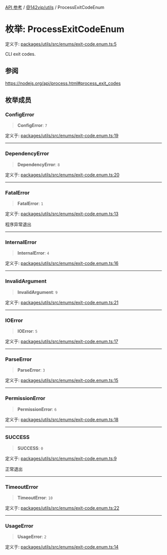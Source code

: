 [API 参考](../wiki/Home) / [@142vip/utils](../wiki/@142vip.utils) / ProcessExitCodeEnum

# 枚举: ProcessExitCodeEnum

定义于: [packages/utils/src/enums/exit-code.enum.ts:5](https://github.com/142vip/core-x/blob/25cf658819688f02293d600e7003b5877a2f9489/packages/utils/src/enums/exit-code.enum.ts#L5)

CLI exit codes.

## 参阅

https://nodejs.org/api/process.html#process_exit_codes

## 枚举成员

### ConfigError

> **ConfigError**: `7`

定义于: [packages/utils/src/enums/exit-code.enum.ts:19](https://github.com/142vip/core-x/blob/25cf658819688f02293d600e7003b5877a2f9489/packages/utils/src/enums/exit-code.enum.ts#L19)

***

### DependencyError

> **DependencyError**: `8`

定义于: [packages/utils/src/enums/exit-code.enum.ts:20](https://github.com/142vip/core-x/blob/25cf658819688f02293d600e7003b5877a2f9489/packages/utils/src/enums/exit-code.enum.ts#L20)

***

### FatalError

> **FatalError**: `1`

定义于: [packages/utils/src/enums/exit-code.enum.ts:13](https://github.com/142vip/core-x/blob/25cf658819688f02293d600e7003b5877a2f9489/packages/utils/src/enums/exit-code.enum.ts#L13)

程序异常退出

***

### InternalError

> **InternalError**: `4`

定义于: [packages/utils/src/enums/exit-code.enum.ts:16](https://github.com/142vip/core-x/blob/25cf658819688f02293d600e7003b5877a2f9489/packages/utils/src/enums/exit-code.enum.ts#L16)

***

### InvalidArgument

> **InvalidArgument**: `9`

定义于: [packages/utils/src/enums/exit-code.enum.ts:21](https://github.com/142vip/core-x/blob/25cf658819688f02293d600e7003b5877a2f9489/packages/utils/src/enums/exit-code.enum.ts#L21)

***

### IOError

> **IOError**: `5`

定义于: [packages/utils/src/enums/exit-code.enum.ts:17](https://github.com/142vip/core-x/blob/25cf658819688f02293d600e7003b5877a2f9489/packages/utils/src/enums/exit-code.enum.ts#L17)

***

### ParseError

> **ParseError**: `3`

定义于: [packages/utils/src/enums/exit-code.enum.ts:15](https://github.com/142vip/core-x/blob/25cf658819688f02293d600e7003b5877a2f9489/packages/utils/src/enums/exit-code.enum.ts#L15)

***

### PermissionError

> **PermissionError**: `6`

定义于: [packages/utils/src/enums/exit-code.enum.ts:18](https://github.com/142vip/core-x/blob/25cf658819688f02293d600e7003b5877a2f9489/packages/utils/src/enums/exit-code.enum.ts#L18)

***

### SUCCESS

> **SUCCESS**: `0`

定义于: [packages/utils/src/enums/exit-code.enum.ts:9](https://github.com/142vip/core-x/blob/25cf658819688f02293d600e7003b5877a2f9489/packages/utils/src/enums/exit-code.enum.ts#L9)

正常退出

***

### TimeoutError

> **TimeoutError**: `10`

定义于: [packages/utils/src/enums/exit-code.enum.ts:22](https://github.com/142vip/core-x/blob/25cf658819688f02293d600e7003b5877a2f9489/packages/utils/src/enums/exit-code.enum.ts#L22)

***

### UsageError

> **UsageError**: `2`

定义于: [packages/utils/src/enums/exit-code.enum.ts:14](https://github.com/142vip/core-x/blob/25cf658819688f02293d600e7003b5877a2f9489/packages/utils/src/enums/exit-code.enum.ts#L14)
